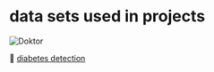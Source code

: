 # data sets used in projects
![Doktor](https://media.giphy.com/media/v1.Y2lkPWVjZjA1ZTQ3cnZhcmxqanVnemRiZ2wwZmExMjBseGo5NDBqdzMyd3d6NWcxdHA3eCZlcD12MV9naWZzX3NlYXJjaCZjdD1n/9Ai5dIk8xvBm0/giphy.gif)

🧬 [diabetes detection]([https://www.kaggle.com/datasets/uciml/pima-indians-diabetes-database?resource=download])

